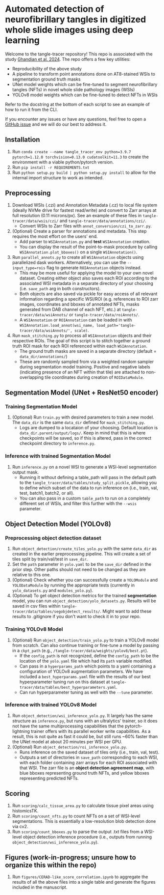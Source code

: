 # Automated detection of neurofibrillary tangles in digitized whole slide images using deep learning

Welcome to the tangle-tracer repository! This repo is associated with the study [Ghandian et al. 2024](https://doi.org/10.1101/2024.05.15.594372). The repo offers a few key utilities:
 - Reproducibility of the above study
 - A pipeline to transform point annotations done on AT8-stained WSIs to segmentation ground truth masks
 - UNet model weights which can be fine-tuned to segment neurofibrillary tangles (NFTs) in novel whole slide pathology images (WSIs)
 - YOLOv8 model weights which can be fine-tuned to detect NFTs in WSIs

Refer to the docstring at the bottom of each script to see an example of how to run it from the CLI.

If you encounter any issues or have any questions, feel free to open a [GitHub issue](https://github.com/keiserlab/tangle-tracer/issues) and we will do our best to address it.

## Installation
1. Run `conda create --name tangle_tracer_env python=3.9.7 pytorch=1.12.0 torchvision=0.13.0 cudatoolkit=11.3` to create the environment with a viable python/pytorch version.
2. Run `pip install -r REQUIREMENTS.txt`
3. Run `python setup.py build | python setup.py install` to allow for the internal import structure to work as intended.

## Preprocessing
1. Download WSIs (.czi) and Annotation Metadata (.cz) to local file system (ideally NVMe drive for fastest read/write) and convert to Zarr arrays at full resolution (0.11 microns/px). See an example of these files in `tangle-tracer/data/wsis/czi/` and `tangle-tracer/data/annotations/czi/`.
    - Convert WSIs to Zarr files with `annot_conversion/czi_to_zarr.py`.
2. (Optional) Create a parser for annotations and metadata. This step requires the most effort on the users' end.
    - Add parser to `WSIAnnotation.py` and **test** `WSIAnnotation` creation.
    - You can display the result of the point-to-mask procedure by calling `WSIAnnotation.plot_bboxes()` on a single `WSIAnnotation()`.
3. Run `parallel_annots.py` to create all `WSIAnnotation` objects using parallelized dask workers. Alternatively, you can use the `--input_type=rois` flag to generate `ROIAnnotation` objects instead. 
    - This may be more useful for applying the model to your own novel dataset. Creating either object also saves each ROI according to the associated WSI metadata in a separate directory of your choosing (i.e. `save_path` arg in both constructors). 
    - Both objects are also saved via pickle for easy access of all relevant information regarding a specific WSI/ROI (e.g. references to ROI zarr images, coordinates and bboxes of annotated NFTs, masks generated from DAB channel of each NFT, etc.) at `tangle-tracer/data/wsiAnnots/` or `tangle-tracer/data/roiAnnots/`.
    - A `WSIAnnotation` or `ROIAnnotation` can be loaded in with `WSIAnnotation.load_annot(wsi_name, load_path='tangle-tracer/data/wsiAnnots/', scale)`.
4. Run `mask_stitching.py` to process all `WSIAnnotation` objects and their respective ROIs. The goal of this script is to stitch together a ground truth ROI mask for each ROI referenced within each `WSIAnnotation`. 
    - The ground truth masks are saved in a separate directory (default = `data_dir/annotations/`)
    - These are randomly sampled from via a weighted random sampler during segmentation model training. Positive and negative labels (indicating presence of an NFT within that tile) are attached to non-overlapping tile coordinates during creation of `ROIDataModule`.

## Segmentation Model (UNet + ResNet50 encoder)
### Training Segmentation Model
1. (Optional) Run `train.py` with desired parameters to train a new model. The `data_dir` is the same `data_dir` defined for `mask_stitching.py`. 
    - Logs are dumped to a locataion of your choosing. Default location is `data_dir.parent/output/logs/`. Keep in mind that this is where checkpoints will be saved, so if this is altered, pass in the correct checkpoint directory to `inference.py`.

### Inference with trained Segmentation Model
1. Run `inference.py` on a novel WSI to generate a WSI-level segmentation output mask. 
    - Running it without defining a table_path will pass in the default path to the `tangle_tracer/data/tables/study_split.pickle`, allowing you to define which subset of the data to run inference on (i.e., train, val, test, batch1, batch2, or all). 
    - You can also pass in a custom `table_path` to run on a completely different set of WSIs, and filter this further with the `--wsis` parameter.

## Object Detection Model (YOLOv8)
### Preprocessing object detection dataset
1. Run `object_detection/create_tiles_yolo.py` with the same `data_dir` as created in the earlier preprocessing pipeline. This will create a set of tiles split by train/val/test in `save_dir`.
2. Set the `path` parameter in `yolo.yaml` to be the `save_dir` defined in the prior step. Other paths should not need to be changed as they are relative to this one.
3. (Optional) Check whether you can successfully create a `YOLOModule` and `YOLODataModule` by running the appropriate tests (currently in `yolo_datasets.py` and `modules_yolo.py`).
4. (Optional) To get object detection metrics for the trained **segmentation** model, you can run `object_detection/yolo_datasets.py`. Results will be saved in csv files within `tangle-tracer/data/tables/segobjdetect_results/`. Might want to add these results to .gitignore if you don't want to check it in to your repo.

### Training YOLOv8 Model
1. (Optional) Run `object_detection/train_yolo.py` to train a YOLOv8 model from scratch. Can also continue training or fine-tune a model by passing in a `ckpt_path` (e.g., `/tangle-tracer/data/weights/yolov8/best.pt`).
    - If the `config_path` is not recognized, define the `config_path` to be the location of the `yolo.yaml` file which had its `path` variable modified.
    - Can pass in a `hyperparams_path` which points to a yaml containing a configuration of YOLOv8 augmentation parameters. We have included a `best_hyperparams.yaml` file with the results of our best hyperparameter tuning run on this dataset at `tangle-tracer/data/tables/best_hyperparameters.yaml`.
    - Can run hyperparameter tuning as well with the `--tune` parameter.

### Inference with trained YOLOv8 Model
1. Run `object_detection/wsi_inference_yolo.py`. It largely has the same structure as `inference.py`, but runs with an ultralytics' trainer, so it does not have the same multiprocessing capabilities that the pytorch-lightning trainer offers with its parallel worker write capabilities. As a result, this is not quite as fast it could be, but still runs ~60% faster than the UNet model at about 20 minutes per WSI per GPU.
2. (Optional) Run `object_detection/roi_inference_yolo.py`.
    - Runs inference on the saved dataset of tiles only (i.e., train, val, test).
    - Outputs a set of directories in `save_path` corresponding to each WSI, with each folder containing zarr arrays for each ROI associated with that WSI. The zarr file is an **object detection agreement map**, with blue bboxes representing ground truth NFTs, and yellow bboxes representing predicted NFTs.

## Scoring
1. Run `scoring/calc_tissue_area.py` to calculate tissue pixel areas using histomicsTK.
2. Run `scoring/count_nfts.py` to count NFTs on a set of WSI-level segmentations. This is essentially a low-resolution blob detection done via cv2.
3. Run `scoring/count_bboxes.py` to parse the output .txt files from a WSI-level object detection inference procedure (i.e., outputs from running `object_detection/wsi_inference_yolo.py`).

## Figures (work-in-progress; unsure how to organize this within the repo)
1. Run `figures/CERAD-like_score_correlation.ipynb` to aggregate the results of all the above files into a single table and generate the figures included in the manuscript.
